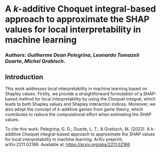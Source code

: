 # A $k$-additive Choquet integral-based approach to approximate the SHAP values for local interpretability in machine learning

### Authors: *Guilherme Dean Pelegrina*, *Leonardo Tomazeli Duarte*, *Michel Grabisch*. 

## Introduction

This work addresses local interpretability in machine learning based on Shapley values. Firstly, we provide a straightforward formulation of a SHAP-based method for local interpretability by using the Choquet integral, which leads to both Shapley values and Shapley interaction indices. Moreover, we also adopt the concept of $k$-additive games from game theory, which contributes to reduce the computational effort when estimating the SHAP values.

To cite this work: Pelegrina, G. D.; Duarte, L. T.; & Grabisch, M. (2022). A $k$-additive Choquet integral-based approach to approximate the SHAP values for local interpretability in machine learning. ArXiv preprint, arXiv:2211.02166. Available at: https://arxiv.org/abs/2211.02166
